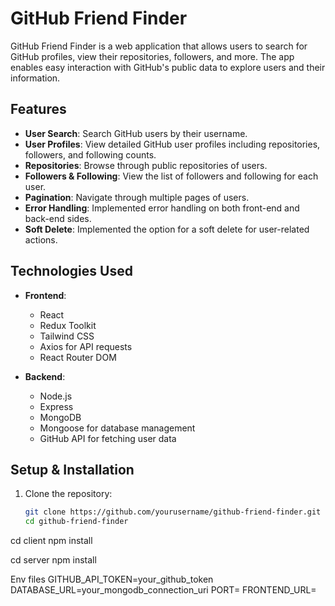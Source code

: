 # GitHub Friend Finder

GitHub Friend Finder is a web application that allows users to search for GitHub profiles, view their repositories, followers, and more. The app enables easy interaction with GitHub's public data to explore users and their information.

## Features

- **User Search**: Search GitHub users by their username.
- **User Profiles**: View detailed GitHub user profiles including repositories, followers, and following counts.
- **Repositories**: Browse through public repositories of users.
- **Followers & Following**: View the list of followers and following for each user.
- **Pagination**: Navigate through multiple pages of users.
- **Error Handling**: Implemented error handling on both front-end and back-end sides.
- **Soft Delete**: Implemented the option for a soft delete for user-related actions.

## Technologies Used

- **Frontend**:
  - React
  - Redux Toolkit
  - Tailwind CSS
  - Axios for API requests
  - React Router DOM

- **Backend**:
  - Node.js
  - Express
  - MongoDB
  - Mongoose for database management
  - GitHub API for fetching user data

## Setup & Installation

1. Clone the repository:

   ```bash
   git clone https://github.com/yourusername/github-friend-finder.git
   cd github-friend-finder
cd client
npm install

cd server
npm install

Env files 
GITHUB_API_TOKEN=your_github_token
DATABASE_URL=your_mongodb_connection_uri
PORT=
FRONTEND_URL=



